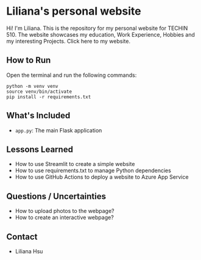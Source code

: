 # Liliana's personal website

Hi! I'm Liliana. This is the repository for my personal website for TECHIN 510. The website showcases my education, Work Experience, Hobbies and my interesting Projects. Click here to my website.

## How to Run

Open the terminal and run the following commands:

```
python -m venv venv
source venv/bin/activate
pip install -r requirements.txt
```

## What's Included

- `app.py`: The main Flask application

## Lessons Learned

- How to use Streamlit to create a simple website
- How to use requirements.txt to manage Python dependencies
- How to use GitHub Actions to deploy a website to Azure App Service

## Questions / Uncertainties

- How to upload photos to the webpage?
- How to create an interactive webpage?


## Contact

- Liliana Hsu
